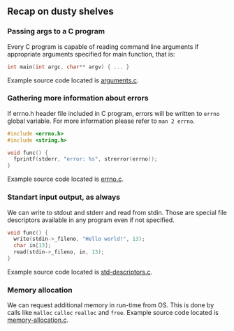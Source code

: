 ## Recap on dusty shelves

### Passing args to a C program

Every C program is capable of reading command line arguments if appropriate arguments specified for main function, that is:

```c
int main(int argc, char** argv) { ... }
```
Example source code located is [arguments.c](src/arguments.c).

### Gathering more information about errors

If errno.h header file included in C program, errors will be written to `errno` global variable. For more information please refer to `man 2 errno`.

```c
#include <errno.h>
#include <string.h>

void func() {
  fprintf(stderr, "error: %s", strerror(errno));
}
```
Example source code located is [errno.c](src/errno.c).

### Standart input output, as always

We can write to stdout and stderr and read from stdin. Those are special file descriptors available in any program even if not specified.

```c
void func() {
  write(stdin->_fileno, "Hello world!", 13);
  char in[13];
  read(stdin->_fileno, in, 13);
}
```
Example source code located is [std-descriptors.c](src/std-descriptors.c).

### Memory allocation

We can request additional memory in run-time from OS. This is done by calls like `malloc` `calloc` `realloc` and `free`. Example source code located is [memory-allocation.c](src/memory-allocation.c).
